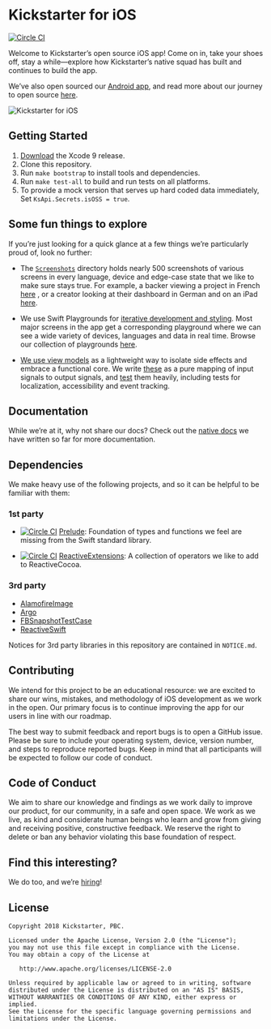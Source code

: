 # Kickstarter for iOS

[![Circle CI](https://circleci.com/gh/kickstarter/ios-oss.svg?style=svg)](https://circleci.com/gh/kickstarter/ios-oss)

Welcome to Kickstarter’s open source iOS app! Come on in, take your shoes off,
stay a while—explore how Kickstarter’s native squad has built and continues to
build the app.

We’ve also open sourced our [Android app](https://github.com/kickstarter/android-oss),
and read more about our journey to open source [here](https://kickstarter.engineering/open-sourcing-our-android-and-ios-apps-6891be909fcd).

![Kickstarter for iOS](.github/app.jpg)

## Getting Started

1. [Download](https://developer.apple.com/xcode/download/) the Xcode 9 release.
1. Clone this repository.
1. Run `make bootstrap` to install tools and dependencies.
1. Run `make test-all` to build and run tests on all platforms.
1. To provide a mock version that serves up hard coded data immediately, Set `KsApi.Secrets.isOSS = true`.

## Some fun things to explore

If you’re just looking for a quick glance at a few things we’re particularly
proud of, look no further:

* The [`Screenshots`](https://github.com/kickstarter/ios-oss/tree/master/Screenshots/_64)
directory holds nearly 500 screenshots of various screens in every language,
device and edge-case state that we like to make sure stays true. For example,
a backer viewing a project in French
[here](https://github.com/kickstarter/ios-oss/blob/d33bfbff8dee212eb46328cfcfe64f5aa90afc7b/Screenshots/_64/Kickstarter_Framework_iOSTests.ProjectPamphletContentViewControllerTests/testBacker_LiveProject_lang_fr_device_phone4_7inch%402x.png)
, or a creator looking at their dashboard in German and on an iPad
[here](https://github.com/kickstarter/ios-oss/blob/64f79ce6a03a8fad9b7024a43c17b4ae5f264d31/Screenshots/_64/Kickstarter_Framework_iOSTests.DashboardViewControllerTests/testView_lang_de_device_pad%402x.png).

* We use Swift Playgrounds for [iterative development and styling](https://youtu.be/A0VaIKK2ijM?t=26m47s).
Most major screens in the app get a corresponding playground where we can see a
wide variety of devices, languages and data in real time. Browse our collection of
playgrounds [here](https://github.com/kickstarter/ios-oss/tree/master/Kickstarter-iOS.playground/Pages).

* [We use view models](https://www.youtube.com/watch?v=EpTlqx6NjYo) as
a lightweight way to isolate side effects and embrace a functional core. We
write [these](https://github.com/kickstarter/ios-oss/tree/master/Library/ViewModels)
as a pure mapping of input signals to output signals, and [test](https://github.com/kickstarter/ios-oss/tree/master/Library/ViewModels)
them heavily, including tests for localization, accessibility and event
tracking.

## Documentation

While we’re at it, why not share our docs? Check out the
[native docs](https://github.com/kickstarter/native-docs) we have written so far
for more documentation.

## Dependencies

We make heavy use of the following projects, and so it can be helpful to be
familiar with them:

### 1st party

* [![Circle CI](https://circleci.com/gh/kickstarter/Kickstarter-Prelude.svg?style=svg)](https://circleci.com/gh/kickstarter/Kickstarter-Prelude)
[Prelude](https://github.com/kickstarter/Kickstarter-Prelude): Foundation of
types and functions we feel are missing from the Swift standard library.

* [![Circle CI](https://circleci.com/gh/kickstarter/Kickstarter-ReactiveExtensions.svg?style=svg&)](https://circleci.com/gh/kickstarter/Kickstarter-ReactiveExtensions)
[ReactiveExtensions](https://github.com/kickstarter/Kickstarter-ReactiveExtensions):
A collection of operators we like to add to ReactiveCocoa.

### 3rd party

* [AlamofireImage](https://github.com/Alamofire/AlamofireImage)
* [Argo](https://github.com/thoughtbot/Argo)
* [FBSnapshotTestCase](https://github.com/facebook/ios-snapshot-test-case)
* [ReactiveSwift](https://github.com/ReactiveCocoa/ReactiveSwift)

Notices for 3rd party libraries in this repository are contained in
`NOTICE.md`.

## Contributing

We intend for this project to be an educational resource: we are excited to
share our wins, mistakes, and methodology of iOS development as we work
in the open. Our primary focus is to continue improving the app for our users in
line with our roadmap.

The best way to submit feedback and report bugs is to open a GitHub issue.
Please be sure to include your operating system, device, version number, and
steps to reproduce reported bugs. Keep in mind that all participants will be
expected to follow our code of conduct.

## Code of Conduct

We aim to share our knowledge and findings as we work daily to improve our
product, for our community, in a safe and open space. We work as we live, as
kind and considerate human beings who learn and grow from giving and receiving
positive, constructive feedback. We reserve the right to delete or ban any
behavior violating this base foundation of respect.

## Find this interesting?

We do too, and we’re [hiring](https://www.kickstarter.com/jobs?ref=gh_ios_oss)!

## License

```
Copyright 2018 Kickstarter, PBC.

Licensed under the Apache License, Version 2.0 (the "License");
you may not use this file except in compliance with the License.
You may obtain a copy of the License at

   http://www.apache.org/licenses/LICENSE-2.0

Unless required by applicable law or agreed to in writing, software
distributed under the License is distributed on an "AS IS" BASIS,
WITHOUT WARRANTIES OR CONDITIONS OF ANY KIND, either express or implied.
See the License for the specific language governing permissions and
limitations under the License.
```
